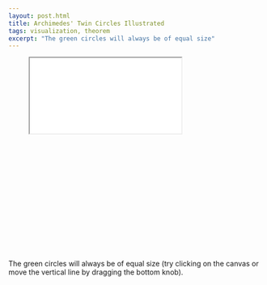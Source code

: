 ```yaml
---
layout: post.html
title: Archimedes' Twin Circles Illustrated
tags: visualization, theorem
excerpt: "The green circles will always be of equal size"
---
```

<figure>
  <div class="aspect-ratio" style="padding-bottom: 55%"><iframe src="/media/intgfx/archimedes-twin-circles.html"></iframe></div>
</figure>

The green circles will always be of equal size (try clicking on the canvas or move the vertical line by dragging the bottom knob).
